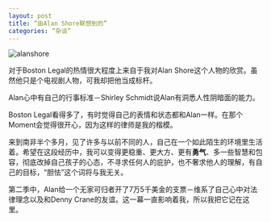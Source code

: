 ```yaml
---
layout: post
title: “由Alan Shore联想到的”
categories: “杂谈”
---
```

![alanshore]({{site.url}}/assets/alanshore.png)

对于Boston Legal的热情很大程度上来自于我对Alan Shore这个人物的欣赏。虽然他只是个电视剧人物，可我却把他当成标杆。

Alan心中有自己的行事标准－Shirley Schmidt说Alan有洞悉人性阴暗面的能力。

Boston Legal看得多了，有时觉得自己的表情和状态都和Alan一样。在那个Moment会觉得很开心，因为这样的律师是我的楷模。

来到南非半个多月，见了许多与以前不同的人，自己在一个如此陌生的环境里生活着。希望在这段经历中，我可以变得更稳重、更大方、更有**勇气**、多一些智慧和包容，彻底改掉自己孩子的心态，不寻求任何人的庇护，也不奢求他人的理解，有自己的目标，“胆怯”这个词将与我无关。

第二季中，Alan给一个无家可归者开了7万5千美金的支票－维系了自己心中对法律理念以及和Denny Crane的友谊。这一幕一直影响着我，所以我把它记在这里。
